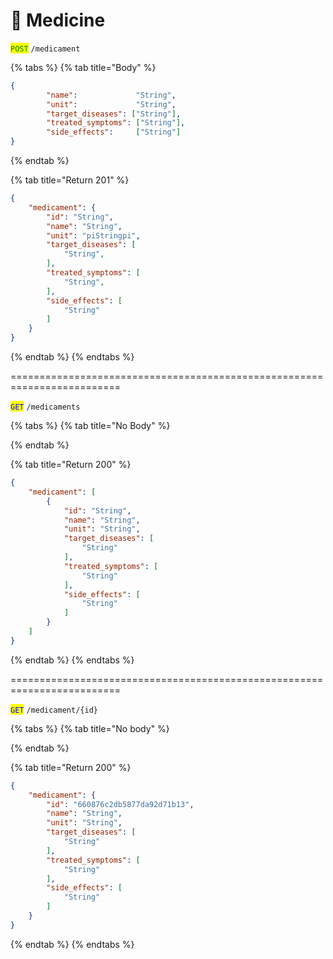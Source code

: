 # 💊 Medicine

<mark style="color:green;">`POST`</mark> `/medicament`

{% tabs %}
{% tab title="Body" %}
```json
{
		"name":             "String",
		"unit":             "String",
		"target_diseases": ["String"],
		"treated_symptoms": ["String"],
		"side_effects":     ["String"]
}
```
{% endtab %}

{% tab title="Return 201" %}
```json
{
	"medicament": {
		"id": "String",
		"name": "String",
		"unit": "piStringpi",
		"target_diseases": [
			"String",
		],
		"treated_symptoms": [
			"String",
		],
		"side_effects": [
			"String"
		]
	}
}
```
{% endtab %}
{% endtabs %}

\=========================================================================

<mark style="color:blue;">`GET`</mark> `/medicaments`

{% tabs %}
{% tab title="No Body" %}

{% endtab %}

{% tab title="Return 200" %}
```json
{
	"medicament": [
		{
			"id": "String",
			"name": "String",
			"unit": "String",
			"target_diseases": [
				"String"
			],
			"treated_symptoms": [
				"String"
			],
			"side_effects": [
				"String"
			]
		}
	]
}
```
{% endtab %}
{% endtabs %}

\=========================================================================

<mark style="color:blue;">`GET`</mark> `/medicament/{id}`

{% tabs %}
{% tab title="No body" %}

{% endtab %}

{% tab title="Return 200" %}
```json
{
	"medicament": {
		"id": "660876c2db5877da92d71b13",
		"name": "String",
		"unit": "String",
		"target_diseases": [
			"String"
		],
		"treated_symptoms": [
			"String"
		],
		"side_effects": [
			"String"
		]
	}
}
```
{% endtab %}
{% endtabs %}
